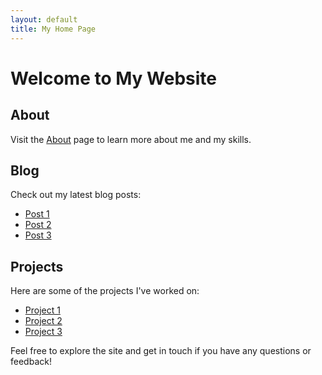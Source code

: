 ```yaml
---
layout: default
title: My Home Page
---
```


# Welcome to My Website

## About

Visit the [About](about.html) page to learn more about me and my skills.

## Blog

Check out my latest blog posts:

- [Post 1](blog/post-1.html)
- [Post 2](blog/post-2.html)
- [Post 3](blog/post-3.html)

## Projects

Here are some of the projects I've worked on:

- [Project 1](projects/project-1.html)
- [Project 2](projects/project-2.html)
- [Project 3](projects/project-3.html)

Feel free to explore the site and get in touch if you have any questions or feedback!
